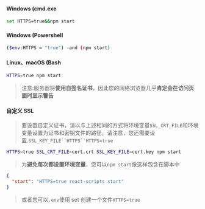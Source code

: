 #### Windows (cmd.exe

```bash
set HTTPS=true&&npm start
```

#### Windows (Powershell

```bash
($env:HTTPS = "true") -and (npm start)
```

#### Linux、macOS (Bash

```bash
HTTPS=true npm start
```

> 注意:服务器将**使用自签名证书**，因此您的网络浏览器几乎**肯定会在访问页面时显示警告**

#### 自定义 SSL

> 要设置自定义证书，请以与上述相同的方式将环境变量`SSL_CRT_FILE`和环境变量设置为证书和密钥文件的路径。请注意，您还需要设置.`SSL_KEY_FILE``HTTPS``HTTPS=true`

```bash
HTTPS=true SSL_CRT_FILE=cert.crt SSL_KEY_FILE=cert.key npm start
```

> 为**避免每次都设置环境变量**，您可以`npm start`像这样包含在脚本中

```json
{
  "start": "HTTPS=true react-scripts start"
}
```

> 或者您可以`.env`使用 set 创建一个文件`HTTPS=true`